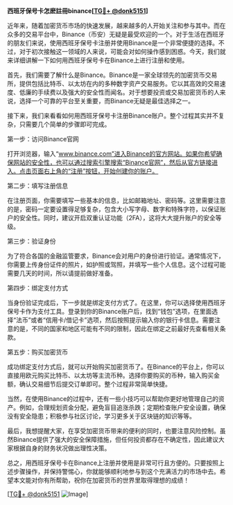 **西班牙保号卡怎麽註冊binance[[TG💪+ @donk5151](https://t.me/s/donk5151)]**

近年来，随着加密货币市场的快速发展，越来越多的人开始关注和参与其中。而在众多的交易平台中，Binance（币安）无疑是最受欢迎的一个。对于生活在西班牙的朋友们来说，使用西班牙保号卡注册并使用Binance是一个非常便捷的选择。不过，对于初次接触这一领域的人来说，可能会对如何操作感到困惑。今天，我们就来详细讲解一下如何用西班牙保号卡在Binance上进行注册和使用。

首先，我们需要了解什么是Binance。Binance是一家全球领先的加密货币交易所，提供包括比特币、以太坊在内的多种数字资产交易服务。它以其高效的交易速度、低廉的手续费以及强大的安全性而闻名。对于想要投资或交易加密货币的人来说，选择一个可靠的平台至关重要，而Binance无疑是最佳选择之一。

接下来，我们来看看如何用西班牙保号卡注册Binance账户。整个过程其实并不复杂，只需要几个简单的步骤即可完成。

第一步：访问Binance官网

打开浏览器，输入“www.binance.com”进入Binance的官方网站。如果你希望确保网站的安全性，也可以通过搜索引擎搜索“Binance官网”，然后从官方链接进入。点击页面右上角的“注册”按钮，开始创建你的账户。

第二步：填写注册信息

在注册页面，你需要填写一些基本的信息，比如邮箱地址、密码等。这里需要注意的是，密码一定要设置得足够复杂，包含大小写字母、数字和特殊字符，以保证账户的安全性。同时，建议开启双重认证功能（2FA），这将大大提升账户的安全等级。

第三步：验证身份

为了符合各国的金融监管要求，Binance会对用户的身份进行验证。通常情况下，你需要上传身份证件的照片，如护照或驾照，并填写一些个人信息。这个过程可能需要几天的时间，所以请提前做好准备。

第四步：绑定支付方式

当身份验证完成后，下一步就是绑定支付方式了。在这里，你可以选择使用西班牙保号卡作为支付工具。登录到你的Binance账户后，找到“钱包”选项，在里面选择“法币”或者“信用卡/借记卡”选项，然后按照提示输入你的银行卡信息。需要注意的是，不同的国家和地区可能有不同的限制，因此在绑定之前最好先查看相关条款。

第五步：购买加密货币

成功绑定支付方式后，就可以开始购买加密货币了。在Binance的平台上，你可以直接用欧元购买比特币、以太坊等主流币种。选择你要购买的币种，输入购买金额，确认交易细节后提交订单即可。整个过程非常简单快捷。

当然，在使用Binance的过程中，还有一些小技巧可以帮助你更好地管理自己的资产。例如，合理规划资金分配，避免盲目追涨杀跌；定期检查账户安全设置，确保没有安全隐患；积极参与社区讨论，学习更多关于区块链的知识等等。

最后，我想提醒大家，在享受加密货币带来的便利的同时，也要注意风险控制。虽然Binance提供了强大的安全保障措施，但任何投资都存在不确定性，因此建议大家根据自身的财务状况做出理性决策。

总之，用西班牙保号卡在Binance上注册并使用是非常可行且方便的。只要按照上述步骤操作，并保持警惕心，你就能够顺利地参与到这个充满活力的市场中去。希望本文能对你有所帮助，祝你在加密货币的世界里取得理想的成绩！

[[TG💪+ @donk5151](https://t.me/s/donk5151) ![Image](https://i.postimg.cc/rwNCRYN7/Snipaste-2025-04-30-17-27-05.png)]